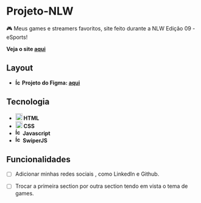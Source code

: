 # Projeto-NLW

🎮 Meus games e streamers favoritos, site feito durante a NLW Edição 09 - eSports!

<strong>Veja o site <a href="carlos-moraes2-projeto-nlw.netlify.app/" target="_blank" rel="noopener norefferrer">aqui</a></strong>

## Layout

- <strong>
    <img src="https://cdn.jsdelivr.net/gh/devicons/devicon/icons/figma/figma-original.svg" alt="Ícone do Figma colorido" style="width: 14px;" /> 
      Projeto do Figma: <a href="https://www.figma.com/community/file/1150897317533332617" target="_blank" rel="noopener norefferrer">aqui</a>
  </strong>

## Tecnologia

- <strong>
    <img src="https://cdn.jsdelivr.net/gh/devicons/devicon/icons/html5/html5-original.svg" alt="Ícone do HTML5" style="width: 18px;" /> 
      HTML
  </strong>
- <strong>
    <img src="https://cdn.jsdelivr.net/gh/devicons/devicon/icons/css3/css3-original.svg" alt="Ícone do CSS3" style="width: 18px;" /> 
      CSS
  </strong>
- <strong>
     <img src="https://cdn.jsdelivr.net/gh/devicons/devicon/icons/javascript/javascript-original.svg" alt="Ícone do Javascript" style="width: 16px;" /> 
      Javascript
  </strong>
- <strong>
     <img src="https://swiperjs.com/images/favicon.svg" alt="Ícone do SwiperJS" style="width: 16px;" /> 
      SwiperJS
  </strong>

## Funcionalidades

- [ ] Adicionar minhas redes sociais , como LinkedIn e Github.
- [ ] Trocar a primeira section por outra section tendo em vista o tema de games.

